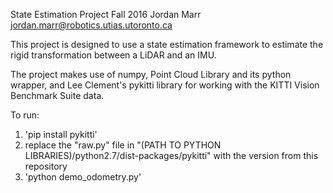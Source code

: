 State Estimation Project Fall 2016
Jordan Marr
jordan.marr@robotics.utias.utoronto.ca

This project is designed to use a state estimation framework to estimate the rigid transformation between a LiDAR and an IMU.

The project makes use of numpy, Point Cloud Library and its python wrapper, and Lee Clement's pykitti library for working with the KITTI Vision Benchmark Suite data.

To run:
1) 'pip install pykitti'
2) replace the "raw.py" file in "(PATH TO PYTHON LIBRARIES)/python2.7/dist-packages/pykitti" with the version from this repository 
3) 'python demo_odometry.py'
